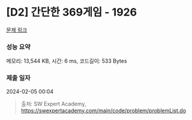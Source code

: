 # [D2] 간단한 369게임 - 1926 

[문제 링크](https://swexpertacademy.com/main/code/problem/problemDetail.do?contestProbId=AV5PTeo6AHUDFAUq) 

### 성능 요약

메모리: 13,544 KB, 시간: 6 ms, 코드길이: 533 Bytes

### 제출 일자

2024-02-05 00:04



> 출처: SW Expert Academy, https://swexpertacademy.com/main/code/problem/problemList.do